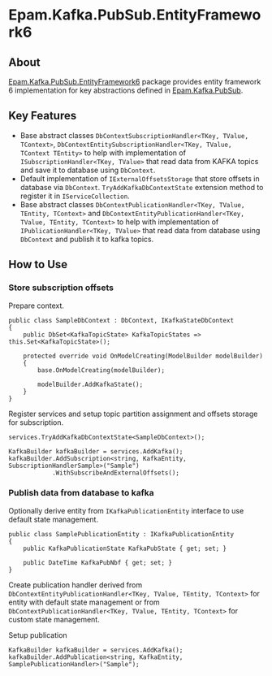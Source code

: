 # Epam.Kafka.PubSub.EntityFramework6

## About

[Epam.Kafka.PubSub.EntityFramework6](https://www.nuget.org/packages/Epam.Kafka.PubSub.EntityFramework6) package provides entity framework 6 implementation for key abstractions defined in [Epam.Kafka.PubSub](https://www.nuget.org/packages/Epam.Kafka.PubSub).

## Key Features

* Base abstract classes `DbContextSubscriptionHandler<TKey, TValue, TContext>`, `DbContextEntitySubscriptionHandler<TKey, TValue, TContext TEntity>` to help with implementation of `ISubscriptionHandler<TKey, TValue>` that read data from KAFKA topics and save it to database using `DbContext`.
* Default implementation of `IExternalOffsetsStorage` that store offsets in database via `DbContext`. `TryAddKafkaDbContextState` extension method to register it in `IServiceCollection`. 
* Base abstract classes `DbContextPublicationHandler<TKey, TValue, TEntity, TContext>` and `DbContextEntityPublicationHandler<TKey, TValue, TEntity, TContext>` to help with implementation of `IPublicationHandler<TKey, TValue>` that read data from database using `DbContext` and publish it to kafka topics.

## How to Use

### Store subscription offsets

Prepare context.
```
public class SampleDbContext : DbContext, IKafkaStateDbContext
{
    public DbSet<KafkaTopicState> KafkaTopicStates => this.Set<KafkaTopicState>();

    protected override void OnModelCreating(ModelBuilder modelBuilder)
    {
        base.OnModelCreating(modelBuilder);

        modelBuilder.AddKafkaState();
    }
}
```

Register services and setup topic partition assignment and offsets storage for subscription.

```
services.TryAddKafkaDbContextState<SampleDbContext>();

KafkaBuilder kafkaBuilder = services.AddKafka();
kafkaBuilder.AddSubscription<string, KafkaEntity, SubscriptionHandlerSample>("Sample")
            .WithSubscribeAndExternalOffsets();
```

### Publish data from database to kafka

Optionally derive entity from `IKafkaPublicationEntity` interface to use default state management.

```
public class SamplePublicationEntity : IKafkaPublicationEntity
{
    public KafkaPublicationState KafkaPubState { get; set; }

    public DateTime KafkaPubNbf { get; set; }
}
```

Create publication handler derived from `DbContextEntityPublicationHandler<TKey, TValue, TEntity, TContext>` for entity with default state management or from `DbContextPublicationHandler<TKey, TValue, TEntity, TContext>` for custom state management.

Setup publication
```
KafkaBuilder kafkaBuilder = services.AddKafka();
kafkaBuilder.AddPublication<string, KafkaEntity, SamplePublicationHandler>("Sample");
```
